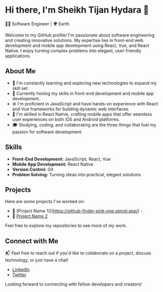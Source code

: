 # Hi there, I'm Sheikh Tijan Hydara 👋

👨‍💻 Software Engineer | 🌍 Earth

Welcome to my GitHub profile! I'm passionate about software engineering and creating innovative solutions. My expertise lies in front-end web development and mobile app development using React, Vue, and React Native. I enjoy turning complex problems into elegant, user-friendly applications.

## About Me

- 🌱 I'm constantly learning and exploring new technologies to expand my skill set.
- 💼 Currently honing my skills in front-end development and mobile app development.
- ⚙️ I'm proficient in JavaScript and have hands-on experience with React and Vue frameworks for building dynamic web interfaces.
- 📱 I'm skilled in React Native, crafting mobile apps that offer seamless user experiences on both iOS and Android platforms.
- 🎓 Studying, coding, and collaborating are the three things that fuel my passion for software development.

## Skills

- **Front-End Development:** JavaScript, React, Vue
- **Mobile App Development:** React Native
- **Version Control:** Git
- **Problem Solving:** Turning ideas into practical, elegant solutions

## Projects

Here are some projects I've worked on:

- 🚀 [Project Name 1][(https://github-finder-pink-one.vercel.app/) - 
- 🌟 [Project Name 2](https://projects-1.vercel.app/) 

Feel free to explore my repositories to see more of my work.

## Connect with Me

📬 Feel free to reach out if you'd like to collaborate on a project, discuss technology, or just have a chat!

- [LinkedIn](https://www.linkedin.com/in/sheikh-tijan-hydara-60602621a/)
- [Twitter](https://twitter.com/TijanAziz)

Looking forward to connecting with fellow developers and creators!

